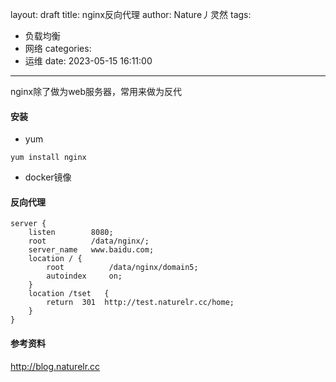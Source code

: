 layout: draft
title: nginx反向代理
author: Nature丿灵然
tags:
  - 负载均衡
  - 网络
categories:
  - 运维
date: 2023-05-15 16:11:00
---
nginx除了做为web服务器，常用来做为反代

<!--more-->

#### 安装

- yum

```shell
yum install nginx
```

- docker镜像

#### 反向代理

```nginx
server {
    listen        8080;
    root          /data/nginx/;
    server_name   www.baidu.com;
    location / {
        root          /data/nginx/domain5;
        autoindex     on;
    }
    location /tset   {
        return  301  http://test.naturelr.cc/home;
    }
}
```

#### 参考资料

<http://blog.naturelr.cc>
